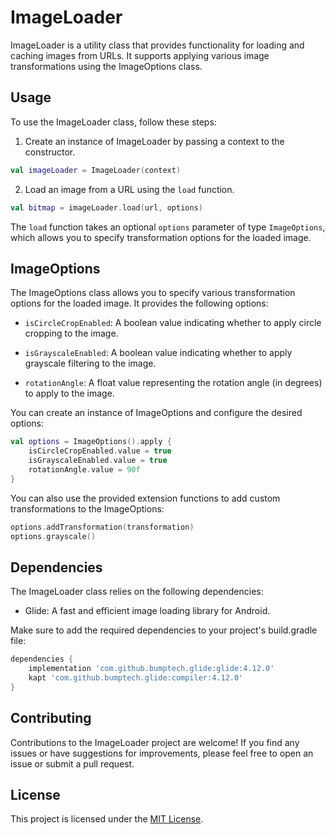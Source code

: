 
# ImageLoader

ImageLoader is a utility class that provides functionality for loading and caching images from URLs. It supports applying various image transformations using the ImageOptions class.

## Usage

To use the ImageLoader class, follow these steps:

1. Create an instance of ImageLoader by passing a context to the constructor.

```kotlin
val imageLoader = ImageLoader(context)
```

2. Load an image from a URL using the `load` function.

```kotlin
val bitmap = imageLoader.load(url, options)
```

The `load` function takes an optional `options` parameter of type `ImageOptions`, which allows you to specify transformation options for the loaded image.

## ImageOptions

The ImageOptions class allows you to specify various transformation options for the loaded image. It provides the following options:

- `isCircleCropEnabled`: A boolean value indicating whether to apply circle cropping to the image.

- `isGrayscaleEnabled`: A boolean value indicating whether to apply grayscale filtering to the image.

- `rotationAngle`: A float value representing the rotation angle (in degrees) to apply to the image.

You can create an instance of ImageOptions and configure the desired options:

```kotlin
val options = ImageOptions().apply {
    isCircleCropEnabled.value = true
    isGrayscaleEnabled.value = true
    rotationAngle.value = 90f
}
```

You can also use the provided extension functions to add custom transformations to the ImageOptions:

```kotlin
options.addTransformation(transformation)
options.grayscale()
```

## Dependencies

The ImageLoader class relies on the following dependencies:

- Glide: A fast and efficient image loading library for Android.

Make sure to add the required dependencies to your project's build.gradle file:

```groovy
dependencies {
    implementation 'com.github.bumptech.glide:glide:4.12.0'
    kapt 'com.github.bumptech.glide:compiler:4.12.0'
}
```

## Contributing

Contributions to the ImageLoader project are welcome! If you find any issues or have suggestions for improvements, please feel free to open an issue or submit a pull request.

## License

This project is licensed under the [MIT License](LICENSE).
```
